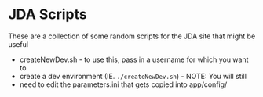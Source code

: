 # JDA Scripts

These are a collection of some random scripts for the JDA site that might be useful

* createNewDev.sh - to use this, pass in a username for which you want to
* create a dev environment (IE. `./createNewDev.sh`) - NOTE: You will still
* need to edit the parameters.ini that gets copied into app/config/
